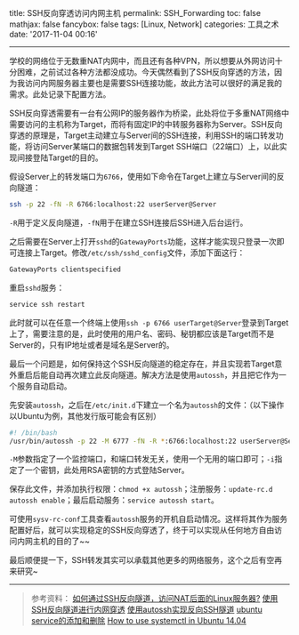 title: SSH反向穿透访问内网主机
permalink: SSH_Forwarding
toc: false
mathjax: false
fancybox: false
tags: [Linux, Network]
categories: 工具之术
date: '2017-11-04 00:16'

---

学校的网络位于无数重NAT内网中，而且还有各种VPN，所以想要从外网访问十分困难，之前试过各种方法都没成功。今天偶然看到了SSH反向穿透的方法，因为我访问内网服务器主要也是需要SSH连接功能，故此方法可以很好的满足我的需求。此处记录下配置方法。

<!--more-->

SSH反向穿透需要有一台有公网IP的服务器作为桥梁，此处将位于多重NAT网络中需要访问的主机称为Target，而将有固定IP的中转服务器称为Server。SSH反向穿透的原理是，Target主动建立与Server间的SSH连接，利用SSH的端口转发功能，将访问Server某端口的数据包转发到Target SSH端口（22端口）上，以此实现间接登陆Target的目的。

假设Server上的转发端口为`6766`，使用如下命令在Target上建立与Server间的反向隧道：

```bash
ssh -p 22 -fN -R 6766:localhost:22 userServer@Server
```
`-R`用于定义反向隧道，`-fN`用于在建立SSH连接后SSH进入后台运行。

之后需要在Server上打开`sshd`的`GatewayPorts`功能，这样才能实现只登录一次即可连接上Target。修改`/etc/ssh/sshd_config`文件，添加下面这行：

```bash
GatewayPorts clientspecified
```

重启`sshd`服务：

```bash
service ssh restart
```

此时就可以在任意一个终端上使用`ssh -p 6766 userTarget@Server`登录到Target上了，需要注意的是，此时使用的用户名、密码、秘钥都应该是Target而不是Server的，只有IP地址或者是域名是Server的。

最后一个问题是，如何保持这个SSH反向隧道的稳定存在，并且实现若Target意外重启后能自动再次建立此反向隧道。解决方法是使用`autossh`，并且把它作为一个服务自动启动。

先安装`autossh`，之后在`/etc/init.d`下建立一个名为`autossh`的文件：（以下操作以Ubuntu为例，其他发行版可能会有区别）

```bash
#! /bin/bash
/usr/bin/autossh -p 22 -M 6777 -fN -R *:6766:localhost:22 userServer@Server -i id_rsa
```

`-M`参数指定了一个监控端口，和端口转发无关，使用一个无用的端口即可；`-i`指定了一个密钥，此处用RSA密钥的方式登陆Server。

保存此文件，并添加执行权限：`chmod +x autossh`；注册服务：`update-rc.d autossh enable`；最后启动服务：`service autossh start`。

可使用`sysv-rc-conf`工具查看`autossh`服务的开机自启动情况。这样将其作为服务配置好后，就可以实现稳定的SSH反向穿透了，终于可以实现从任何地方自由访问内网主机的目的了~~

最后顺便提一下，SSH转发其实可以承载其他更多的网络服务，这个之后有空再来研究~

----------

> 参考资料：
> [如何通过SSH反向隧道，访问NAT后面的Linux服务器?](http://network.51cto.com/art/201505/477144.htm)
> [使用SSH反向隧道进行内网穿透](http://arondight.me/2016/02/17/%E4%BD%BF%E7%94%A8SSH%E5%8F%8D%E5%90%91%E9%9A%A7%E9%81%93%E8%BF%9B%E8%A1%8C%E5%86%85%E7%BD%91%E7%A9%BF%E9%80%8F/)
> [使用autossh实现反向SSH隧道](https://marshal.ohtly.com/2017/01/26/Reverse-SSH-Tunneling-with-Autossh/)
> [ubuntu service的添加和删除](http://blog.csdn.net/yuanchao99/article/details/9111269)
> [How to use systemctl in Ubuntu 14.04](https://stackoverflow.com/questions/37438630/how-to-use-systemctl-in-ubuntu-14-04)
